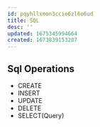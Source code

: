```yaml
---
id: pqyhllxmon3ccio6zl6o6ud
title: SQL
desc: ''
updated: 1675345994664
created: 1673839153207
---
```


## Sql Operations

- CREATE
- INSERT
- UPDATE
- DELETE
- SELECT(Query)
